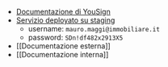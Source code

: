 - [Documentazione di YouSign](https://dev.yousign.com/)
- [Servizio deployato su staging](https://staging-app.yousign.com/)
    - username: `mauro.maggi@immobiliare.it`
    - password: `SDn!df482x2913X5`
- [[Documentazione esterna]]
- [[Documentazione interna]]

